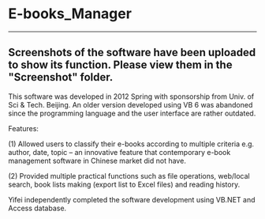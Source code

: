 # E-books_Manager

-----------------------------------------------------------------------------------------------------------------
Screenshots of the software have been uploaded to show its function. 
Please view them in the "Screenshot" folder.
-----------------------------------------------------------------------------------------------------------------

This software was developed in 2012 Spring with sponsorship from Univ. of Sci & Tech. Beijing. An older version developed using VB 6 was abandoned since the programming language and the user interface are rather outdated.

Features:

(1) Allowed users to classify their e-books according to multiple criteria e.g. author,  date, topic – an innovative feature that contemporary e-book management software in Chinese market did not have.

(2) Provided multiple practical functions such as file operations, web/local search, book lists making (export list to Excel files) and reading history.

Yifei independently completed the software development using VB.NET and Access database.
